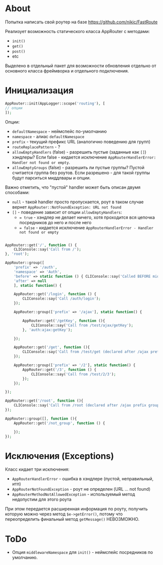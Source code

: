 # About

Попытка написать свой роутер на базе https://github.com/nikic/FastRoute

Реализует возможность статического класса AppRouter с методами:

- `init()`
- `get()`
- `post()`
- etc

Выделено в отдельный пакет для возможности обновления отдельно от основного класса фреймворка и отдельного подключения. 


# Инициализация

```php
AppRouter::init(AppLogger::scope('routing'), [
// опции
]);
```

Опции:

- `defaultNamespace` - неймспейс по-умолчанию
- `namespace` - алиас `defaultNamespace`
- `prefix` - текущий префикс URL (аналогично поведению для групп)
- `routeReplacePattern` - ? 
- `allowEmptyHandlers` (false) - разрешить пустые (заданные как `[]`) хэндлеры? Если false - кидается исключение `AppRouterHandlerError: Handler not found or empty`.
- `allowEmptyGroups` (false) - разрешить ли пустые группы? Пустой считается группа без роутов. Если разрешено - для такой группы будут парситься миддлвары и опции.

Важно отметить, что "пустой" handler может быть описан двумя способами:

- `null` - такой handler просто пропускается, роут в таком случае вернет `AppRouter::NotFoundException: URL not found`
- `[]` - поведение зависит от опции `allowEmptyHandlers`:
  - `= true` - хэндлер не делает ничего, хотя проходится вся цепочка посредников до него и после него
  - `= false` - кидается исключение `AppRouterHandlerError - Handler not found or empty`


```php

AppRouter::get('/', function () {
    CLIConsole::say('Call from /');
}, 'root');

AppRouter::group([
    'prefix' => '/auth', 
    'namespace' => 'Auth', 
    'before' => static function () { CLIConsole::say('Called BEFORE middleware for /auth/*'); }, 
    'after' => null
    ], static function() {

    AppRouter::get('/login', function () {
        CLIConsole::say('Call /auth/login');
    });

    AppRouter::group(['prefix' => '/ajax'], static function() {

        AppRouter::get('/getKey', function (){
            CLIConsole::say('Call from /test/ajax/getKey');
        }, 'auth:ajax:getKey');

    });

    AppRouter::get('/get', function (){
        CLIConsole::say('Call from /test/get (declared after /ajax prefix group');
    });

    AppRouter::group(['prefix' => '/2'], static function() {
        AppRouter::get('/3', function () {
            CLIConsole::say('Call from /test/2/3');
        });
    });

});

AppRouter::get('/root', function (){
    CLIConsole::say('Call from /root (declared after /ajax prefix group ; after /test prefix group)');
});

AppRouter::group([], function (){
    AppRouter::get('/not_group', function () {

    });
});
```

# Исключения (Exceptions)

Класс кидает три исключения:

- `AppRouterHandlerError` - ошибка в хэндлере (пустой, неправильный, итп)
- `AppRouterNotFoundException` - роут не определен (URL ... not found)
- `AppRouterMethodNotAllowedException` - используемый метод недопустим для этого роута

При этом передается расширенная информация по роуту, получить которую можно через метод `$e->getError()`, потому что 
переопределить финальный метод `getMessage()` НЕВОЗМОЖНО. 


# ToDo

- Опция `middlewareNamespace` для `init()` - неймспейс посредников по умолчанию.
